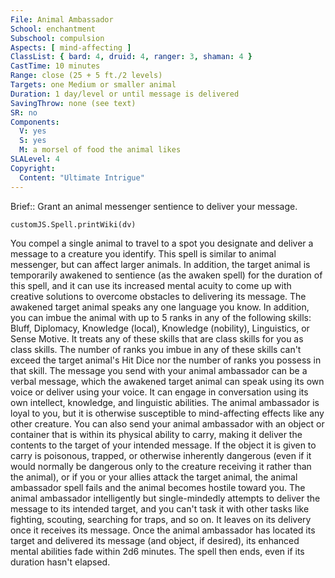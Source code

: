 ```yaml
---
File: Animal Ambassador
School: enchantment
Subschool: compulsion
Aspects: [ mind-affecting ]
ClassList: { bard: 4, druid: 4, ranger: 3, shaman: 4 }
CastTime: 10 minutes
Range: close (25 + 5 ft./2 levels)
Targets: one Medium or smaller animal
Duration: 1 day/level or until message is delivered
SavingThrow: none (see text)
SR: no
Components:
  V: yes
  S: yes
  M: a morsel of food the animal likes
SLALevel: 4
Copyright:
  Content: "Ultimate Intrigue"
---
```

Brief:: Grant an animal messenger sentience to deliver your message.

```dataviewjs
customJS.Spell.printWiki(dv)
```

You compel a single animal to travel to a spot you designate and deliver a message to a creature you identify. This spell is similar to animal messenger, but can affect larger animals. In addition, the target animal is temporarily awakened to sentience (as the awaken spell) for the duration of this spell, and it can use its increased mental acuity to come up with creative solutions to overcome obstacles to delivering its message. The awakened target animal speaks any one language you know. In addition, you can imbue the animal with up to 5 ranks in any of the following skills: Bluff, Diplomacy, Knowledge (local), Knowledge (nobility), Linguistics, or Sense Motive. It treats any of these skills that are class skills for you as class skills. The number of ranks you imbue in any of these skills can't exceed the target animal's Hit Dice nor the number of ranks you possess in that skill.  The message you send with your animal ambassador can be a verbal message, which the awakened target animal can speak using its own voice or deliver using your voice. It can engage in conversation using its own intellect, knowledge, and linguistic abilities. The animal ambassador is loyal to you, but it is otherwise susceptible to mind-affecting effects like any other creature. You can also send your animal ambassador with an object or container that is within its physical ability to carry, making it deliver the contents to the target of your intended message. If the object it is given to carry is poisonous, trapped, or otherwise inherently dangerous (even if it would normally be dangerous only to the creature receiving it rather than the animal), or if you or your allies attack the target animal, the animal ambassador spell fails and the animal becomes hostile toward you. The animal ambassador intelligently but single-mindedly attempts to deliver the message to its intended target, and you can't task it with other tasks like fighting, scouting, searching for traps, and so on. It leaves on its delivery once it receives its message.  Once the animal ambassador has located its target and delivered its message (and object, if desired), its enhanced mental abilities fade within 2d6 minutes. The spell then ends, even if its duration hasn't elapsed.
